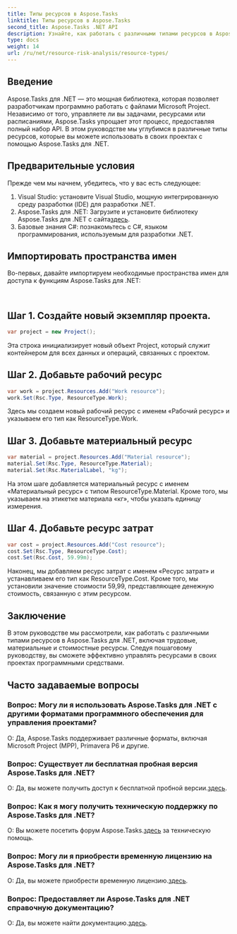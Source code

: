 ```yaml
---
title: Типы ресурсов в Aspose.Tasks
linktitle: Типы ресурсов в Aspose.Tasks
second_title: Aspose.Tasks .NET API
description: Узнайте, как работать с различными типами ресурсов в Aspose.Tasks для .NET, включая трудовые, материальные и стоимостные ресурсы, с помощью пошагового руководства.
type: docs
weight: 14
url: /ru/net/resource-risk-analysis/resource-types/
---
```

## Введение
Aspose.Tasks для .NET — это мощная библиотека, которая позволяет разработчикам программно работать с файлами Microsoft Project. Независимо от того, управляете ли вы задачами, ресурсами или расписаниями, Aspose.Tasks упрощает этот процесс, предоставляя полный набор API. В этом руководстве мы углубимся в различные типы ресурсов, которые вы можете использовать в своих проектах с помощью Aspose.Tasks для .NET.
## Предварительные условия
Прежде чем мы начнем, убедитесь, что у вас есть следующее:
1. Visual Studio: установите Visual Studio, мощную интегрированную среду разработки (IDE) для разработки .NET.
2.  Aspose.Tasks для .NET: Загрузите и установите библиотеку Aspose.Tasks для .NET с сайта[здесь](https://releases.aspose.com/tasks/net/).
3. Базовые знания C#: познакомьтесь с C#, языком программирования, используемым для разработки .NET.

## Импортировать пространства имен
Во-первых, давайте импортируем необходимые пространства имен для доступа к функциям Aspose.Tasks для .NET:
```csharp
    
```

## Шаг 1. Создайте новый экземпляр проекта.
```csharp
var project = new Project();
```
Эта строка инициализирует новый объект Project, который служит контейнером для всех данных и операций, связанных с проектом.
## Шаг 2. Добавьте рабочий ресурс
```csharp
var work = project.Resources.Add("Work resource");
work.Set(Rsc.Type, ResourceType.Work);
```
Здесь мы создаем новый рабочий ресурс с именем «Рабочий ресурс» и указываем его тип как ResourceType.Work.
## Шаг 3. Добавьте материальный ресурс
```csharp
var material = project.Resources.Add("Material resource");
material.Set(Rsc.Type, ResourceType.Material);
material.Set(Rsc.MaterialLabel, "kg");
```
На этом шаге добавляется материальный ресурс с именем «Материальный ресурс» с типом ResourceType.Material. Кроме того, мы указываем на этикетке материала «кг», чтобы указать единицу измерения.
## Шаг 4. Добавьте ресурс затрат
```csharp
var cost = project.Resources.Add("Cost resource");
cost.Set(Rsc.Type, ResourceType.Cost);
cost.Set(Rsc.Cost, 59.99m);
```
Наконец, мы добавляем ресурс затрат с именем «Ресурс затрат» и устанавливаем его тип как ResourceType.Cost. Кроме того, мы установили значение стоимости 59,99, представляющее денежную стоимость, связанную с этим ресурсом.

## Заключение
В этом руководстве мы рассмотрели, как работать с различными типами ресурсов в Aspose.Tasks для .NET, включая трудовые, материальные и стоимостные ресурсы. Следуя пошаговому руководству, вы сможете эффективно управлять ресурсами в своих проектах программными средствами.
## Часто задаваемые вопросы
### Вопрос: Могу ли я использовать Aspose.Tasks для .NET с другими форматами программного обеспечения для управления проектами?
О: Да, Aspose.Tasks поддерживает различные форматы, включая Microsoft Project (MPP), Primavera P6 и другие.
### Вопрос: Существует ли бесплатная пробная версия Aspose.Tasks для .NET?
 О: Да, вы можете получить доступ к бесплатной пробной версии.[здесь](https://releases.aspose.com/).
### Вопрос: Как я могу получить техническую поддержку по Aspose.Tasks для .NET?
 О: Вы можете посетить форум Aspose.Tasks.[здесь](https://forum.aspose.com/c/tasks/15) за техническую помощь.
### Вопрос: Могу ли я приобрести временную лицензию на Aspose.Tasks для .NET?
 О: Да, вы можете приобрести временную лицензию.[здесь](https://purchase.aspose.com/temporary-license/).
### Вопрос: Предоставляет ли Aspose.Tasks для .NET справочную документацию?
 О: Да, вы можете найти документацию.[здесь](https://reference.aspose.com/tasks/net/).